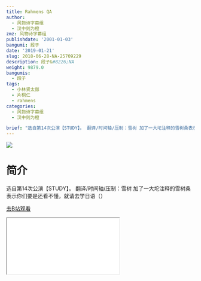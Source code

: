 ```yaml
---
title: Rahmens QA
author:
  - 风物诗字幕组
  - 汉中则为橙
zmz: 风物诗字幕组
publishdate: '2001-01-03'
bangumi: 段子
date: '2019-01-21'
slug: 2018-06-28-NA-25709229
description: 段子&#8226;NA
weight: 9879.0
bangumis:
  - 段子
tags:
  - 小林贤太郎
  - 片桐仁
  - rahmens
categories:
  - 风物诗字幕组
  - 汉中则为橙

brief: "选自第14次公演【STUDY】。 翻译/时间轴/压制：雪树 加了一大坨注释的雪树桑表示你们要是还看不懂，就请去学日语（）"
---
```

![](https://i.imgur.com/NLPh3hy.jpg)
# 简介  
选自第14次公演【STUDY】。
翻译/时间轴/压制：雪树
加了一大坨注释的雪树桑表示你们要是还看不懂，就请去学日语（）  

[去B站观看](https://www.bilibili.com/video/av25709229/)
<div class ="resp-container"><iframe class="testiframe" src="//player.bilibili.com/player.html?aid=25709229"", scrolling="no", allowfullscreen="true" > </iframe></div> 
